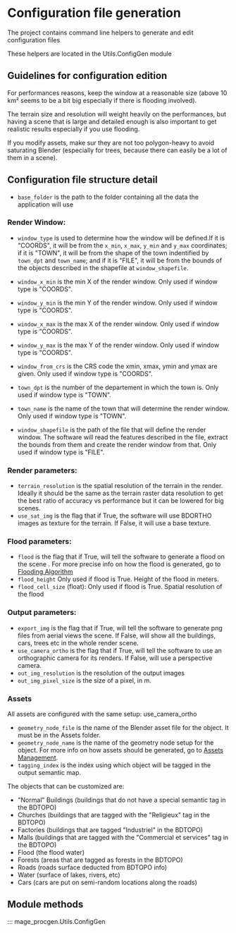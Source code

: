 # Configuration file generation

The project contains command line helpers to generate and edit configuration files 

These helpers are located in the Utils.ConfigGen module

## Guidelines for configuration edition

For performances reasons, keep the window at a reasonable size (above 10 km² seems to be a bit big especially if there is flooding involved).

The terrain size and resolution will weight heavily on the performances, but having a scene that is large and detailed enough is also important to get realistic results especially if you use flooding.

If you modify assets, make sur they are not too polygon-heavy to avoid saturating Blender (especially for trees, because there can easily be a lot of them in a scene).

## Configuration file structure detail

* `base_folder` is the path to the folder containing all the data the application will use

### Render Window:

* `window_type` is used to determine how the window will be defined.If it is "COORDS", it will be from the `x_min`, `x_max`, `y_min` and `y_max` coordinates; if it is "TOWN", it will be from the shape of the town indentified by `town_dpt` and `town_name`; and if it is "FILE", it will be from the bounds of the objects described in the shapefile at `window_shapefile`. 

* `window_x_min` is the min X of the render window. Only used if window type is "COORDS".
* `window_y_min` is the min Y of the render window. Only used if window type is "COORDS".
* `window_x_max` is the max X of the render window. Only used if window type is "COORDS".
* `window_y_max` is the max Y of the render window. Only used if window type is "COORDS".
* `window_from_crs` is the CRS code the xmin, xmax, ymin and ymax are given. Only used if window type is "COORDS".

* `town_dpt` is the number of the departement in which the town is. Only used if window type is "TOWN".
* `town_name` is the name of the town that will determine the render window. Only used if window type is "TOWN".

* `window_shapefile` is the path of the file that will define the render window. The software will read the features described in the file, extract the bounds from them and create the render window from that. Only used if window type is "FILE".

### Render parameters:

* `terrain_resolution` is the spatial resolution of the terrain in the render. Ideally it should be the same as the terrain raster data resolution to get the best ratio of accuracy vs performance but it can be lowered for big scenes.
* `use_sat_img` is the flag that if True, the software will use BDORTHO images as texture for the terrain. If False, it will use a base texture.

### Flood parameters:

* `flood` is the flag that if True, will tell the software to generate a flood on the scene . For more precise info on how the flood is generated, go to [Flooding Algorithm](flood.md)
* `flood_height`  Only used if flood is True. Height of the flood in meters.
* `flood_cell_size` (float): Only used if flood is True. Spatial resolution of the flood

### Output parameters:

* `export_img` is the flag that if True, will tell the software to generate png files from aerial views the scene. If False, will show all the buildings, cars, trees etc in the whole render scene.
* `use_camera_ortho` is the flag that if True, will tell the software to use an orthographic camera for its renders. If False, will use a perspective camera.
* `out_img_resolution` is the resolution of the output images
* `out_img_pixel_size` is the size of a pixel, in m.

### Assets

All assets are configured with the same setup:
use_camera_ortho
* `geometry_node_file` is the name of the Blender asset file for the object. It must be in the Assets folder. 
* `geometry_node_name` is the name of the geometry node setup for the object. For more info on how assets should be generated, go to [Assets Management](assets.md). 
* `tagging_index` is the index using which object will be tagged in the output semantic map.

The objects that can be customized are:
* "Normal" Buildings (buildings that do not have a special semantic tag in the BDTOPO)
* Churches (buildings that are tagged with the "Religieux" tag in the BDTOPO)
* Factories (buildings that are tagged "Industriel" in the BDTOPO)
* Malls (buildings that are tagged with the "Commercial et services" tag in the BDTOPO)
* Flood (the flood water)
* Forests (areas that are tagged as forests in the BDTOPO)
* Roads (roads surface deducted from BDTOPO info)
* Water (surface of lakes, rivers, etc)
* Cars (cars are put on semi-random locations along the roads)

## Module methods

::: mage_procgen.Utils.ConfigGen

